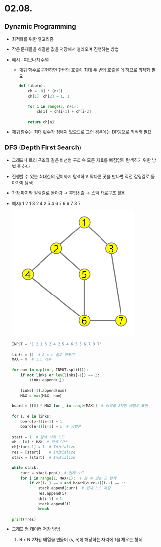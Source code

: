 # 02.08.

## Dynamic Programming

- 최적화를 위한 알고리즘
- 작은 문제들을 해결한 값을 저장해서 불러오며 진행하는 방법
- 예시 - 피보나치 수열
    - 재귀 함수로 구현하면 한번의 호출이 최대 두 번의 호출을 더 하므로 최적화 필요
        
        ```python
        def fibo(n):
            ch = [0] * (n+1)
            ch[1], ch[2] = 1, 1
        
            for i in range(3, n+1):
                ch[i] = ch[i-1] + ch[i-2]
        
            return ch[n]
        ```
        
- 재귀 함수는 최대 횟수가 정해져 있으므로 그런 경우에는 DP등으로 최적화 필요

## DFS (Depth First Search)

- 그래프나 트리 구조와 같은 비선형 구조 속 모든 자료를 빠짐없이 탐색하기 위한 방법 중 하나
- 진행할 수 있는 최대한의 깊이까지 탐색하고 막다른 곳을 만나면 직전 갈림길로 돌아가며 탐색
- 가장 마지막 갈림길로 돌아감 → 후입선출 → 스택 자료구조 활용
- 예시) 1 2 1 3 2 4 2 5 4 6 5 6 6 7 3 7
    
    ![Untitled](02%2008%20f50206f7270f493e8c1bc9ab0de41909/Untitled.png)
    
    ```python
    INPUT = '1 2 1 3 2 4 2 5 4 6 5 6 6 7 3 7'
    
    links = []  # 2 x n 꼴로 바꾸기
    MAX = 0  # 노드 개수
    
    for num in map(int, INPUT.split()):
        if not links or len(links[-1]) == 2:
            links.append([])
    
        links[-1].append(num)
        MAX = max(MAX, num)
    
    board = [[0] * MAX for _ in range(MAX)]  # 링크를 2차원 배열로 표현
    
    for s, e in links:
        board[s-1][e-1] = 1
        board[e-1][s-1] = 1  # 양방향
    
    start = 1  # 탐색 시작 노드
    ch = [0] * MAX  # 탐색 여부
    ch[start-1] = 1  # Initialize
    res = [start]    # Initialize
    stack = [start]  # Initialize
    
    while stack:
        curr = stack.pop()  # 현재 노드
        for i in range(1, MAX+1):  # 갈 수 있는 곳 탐색
            if ch[i-1] == 0 and board[curr-1][i-1] == 1:
                stack.append(curr)  # 현재 노드 저장
                res.append(i)
                ch[i-1] = 1
                stack.append(i)
                break
    
    print(*res)
    ```
    
- 그래프 형 데이터 저장 방법
    1. N x N 2차원 배열을 만들어 (s, e)에 해당하는 자리에 1을 채우는 형식